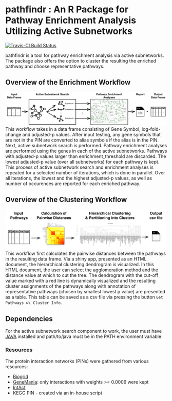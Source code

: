 # pathfindr : An R Package for Pathway Enrichment Analysis Utilizing Active Subnetworks

[![Travis-CI Build Status](https://travis-ci.org/egeulgen/pathfindr.svg?branch=master)](https://travis-ci.org/egeulgen/pathfindr)

pathfindr is a tool for pathway enrichment analysis via active subnetworks. The package also offers the option to cluster the resulting the enriched pathway and choose representative pathways.

## Overview of the Enrichment Workflow

![pathfindr Enrichment Workflow](./vignettes/pathfindr.png?raw=true "pathfindr Enrichment Workflow")
This workflow takes in a data frame consisting of Gene Symbol, log-fold-change and adjusted-p values. After input testing, any gene symbols that are not in the PIN are converted to alias symbols if the alias is in the PIN. Next, active subnetwork search is performed. Pathway enrichment analyses are performed using the genes in each of the active subnetworks. Pathways with adjusted-p values larger than enrichment_threshold are discarded. The lowest adjusted-p value (over all subnetworks) for each pathway is kept. This process of active subnetwork search and enrichment analyses is repeated for a selected number of iterations, which is done in parallel. Over all iterations, the lowest and the highest adjusted-p values, as well as number of occurences are reported for each enriched pathway.

## Overview of the Clustering Workflow

![Pathway Clustering Workflow](./vignettes/pw_clustering.png?raw=true "Pathway Clustering Workflow")
This workflow first calculates the pairwise distances between the pathways in the resulting data frame. Via a shiny app, presented as an HTML document, the hierarchical clustering dendrogram is visualized. In this HTML document, the user can select the agglomeration method and the distance value at which to cut the tree. The dendrogram with the cut-off value marked with a red line is dynamically visualized and the resulting cluster assignments of the pathways along with annotation of representative pathways (chosen by smallest lowest p value) are presented as a table. This table can be saved as a csv file via pressing the button `Get Pathways w\ Cluster Info`.

## Dependencies
For the active subnetwork search component to work, the user must have [JAVA](https://www.java.com/en/download/manual.jsp) installed and path/to/java must be in the PATH environment variable.

### Resources
The protein interaction networks (PINs) were gathered from various resources:
- [Biogrid](https://downloads.thebiogrid.org/BioGRID)
- [GeneMania](http://genemania.org/data/): only interactions with weights >= 0.0006 were kept
- [IntAct](https://www.ebi.ac.uk/intact/)
- KEGG PIN - created via an in-house script


